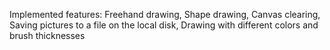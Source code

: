 Implemented features: Freehand drawing, Shape drawing, Canvas clearing, Saving pictures to a file on the local disk, Drawing with different colors and brush thicknesses
